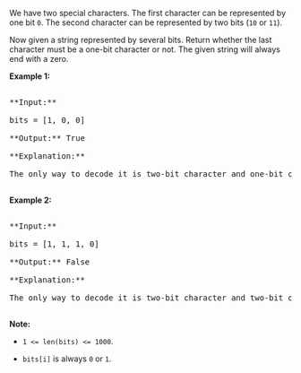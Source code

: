 
We have two special characters. The first character can be represented by one bit `0`. The second character can be represented by two bits (`10` or `11`).  

Now given a string represented by several bits. Return whether the last character must be a one-bit character or not. The given string will always end with a zero.

**Example 1:**<br />
<pre>
**Input:** 
bits = [1, 0, 0]
**Output:** True
**Explanation:** 
The only way to decode it is two-bit character and one-bit character. So the last character is one-bit character.
</pre>


**Example 2:**<br />
<pre>
**Input:** 
bits = [1, 1, 1, 0]
**Output:** False
**Explanation:** 
The only way to decode it is two-bit character and two-bit character. So the last character is NOT one-bit character.
</pre>


**Note:**
- `1 <= len(bits) <= 1000`.
- `bits[i]` is always `0` or `1`.

